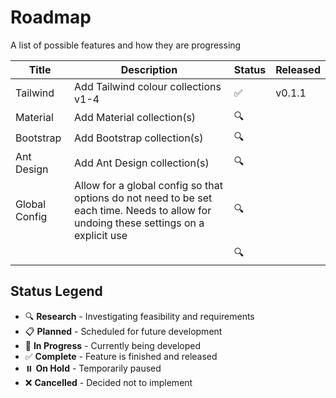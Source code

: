 # Roadmap

A list of possible features and how they are progressing

| Title | Description | Status | Released |
|-------|-------------|--------|----------|
| Tailwind | Add Tailwind colour collections v1-4 | ✅ | v0.1.1 |
| Material | Add Material collection(s) | 🔍 |  |
| Bootstrap | Add Bootstrap collection(s) | 🔍 |  |
| Ant Design | Add Ant Design collection(s) | 🔍 |  |
| Global Config | Allow for a global config so that options do not need to be set each time. Needs to allow for undoing these settings on a explicit use | 🔍 |  |
|  |  | 🔍 |  |

## Status Legend

- 🔍 **Research** - Investigating feasibility and requirements
- 📋 **Planned** - Scheduled for future development
- 🚧 **In Progress** - Currently being developed
- ✅ **Complete** - Feature is finished and released
- ⏸️ **On Hold** - Temporarily paused
- ❌ **Cancelled** - Decided not to implement
